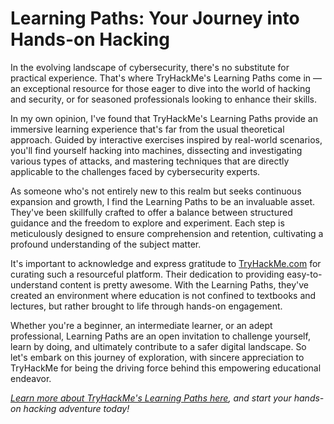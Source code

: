 # Learning Paths: Your Journey into Hands-on Hacking

In the evolving landscape of cybersecurity, there's no substitute for practical experience. That's where TryHackMe's Learning Paths come in — an exceptional resource for those eager to dive into the world of hacking and security, or for seasoned professionals looking to enhance their skills.

In my own opinion, I've found that TryHackMe's Learning Paths provide an immersive learning experience that's far from the usual theoretical approach. Guided by interactive exercises inspired by real-world scenarios, you'll find yourself hacking into machines, dissecting and investigating various types of attacks, and mastering techniques that are directly applicable to the challenges faced by cybersecurity experts.

As someone who's not entirely new to this realm but seeks continuous expansion and growth, I find the Learning Paths to be an invaluable asset. They've been skillfully crafted to offer a balance between structured guidance and the freedom to explore and experiment. Each step is meticulously designed to ensure comprehension and retention, cultivating a profound understanding of the subject matter.

It's important to acknowledge and express gratitude to [TryHackMe.com](https://tryhackme.com) for curating such a resourceful platform. Their dedication to providing easy-to-understand content is pretty awesome. With the Learning Paths, they've created an environment where education is not confined to textbooks and lectures, but rather brought to life through hands-on engagement.

Whether you're a beginner, an intermediate learner, or an adept professional, Learning Paths are an open invitation to challenge yourself, learn by doing, and ultimately contribute to a safer digital landscape. So let's embark on this journey of exploration, with sincere appreciation to TryHackMe for being the driving force behind this empowering educational endeavor.

*[Learn more about TryHackMe's Learning Paths here](https://tryhackme.com/hacktivities), and start your hands-on hacking adventure today!*